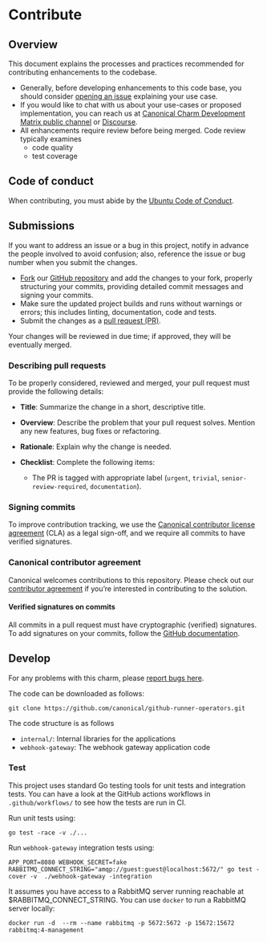 # Contribute

## Overview

This document explains the processes and practices recommended for contributing enhancements to the codebase.

* Generally, before developing enhancements to this code base, you should consider [opening an issue](https://github.com/canonical/github-runner-operator/issues) explaining your use case.
* If you would like to chat with us about your use-cases or proposed implementation, you can reach us at [Canonical Charm Development Matrix public channel](https://matrix.to/#/#charmhub-charmdev:ubuntu.com) or [Discourse](https://discourse.charmhub.io/).
* All enhancements require review before being merged. Code review typically examines
    * code quality
    * test coverage

## Code of conduct

When contributing, you must abide by the
[Ubuntu Code of Conduct](https://ubuntu.com/community/ethos/code-of-conduct).

## Submissions

If you want to address an issue or a bug in this project,
notify in advance the people involved to avoid confusion;
also, reference the issue or bug number when you submit the changes.

- [Fork](https://docs.github.com/en/pull-requests/collaborating-with-pull-requests/working-with-forks/about-forks)
  our [GitHub repository](https://github.com/canonical/github-runner-operators)
  and add the changes to your fork, properly structuring your commits,
  providing detailed commit messages and signing your commits.
- Make sure the updated project builds and runs without warnings or errors;
  this includes linting, documentation, code and tests.
- Submit the changes as a
  [pull request (PR)](https://docs.github.com/en/pull-requests/collaborating-with-pull-requests/proposing-changes-to-your-work-with-pull-requests/creating-a-pull-request-from-a-fork).

Your changes will be reviewed in due time; if approved, they will be eventually merged.

### Describing pull requests

To be properly considered, reviewed and merged,
your pull request must provide the following details:

- **Title**: Summarize the change in a short, descriptive title.

- **Overview**: Describe the problem that your pull request solves.
  Mention any new features, bug fixes or refactoring.

- **Rationale**: Explain why the change is needed.


- **Checklist**: Complete the following items:

    - The PR is tagged with appropriate label (`urgent`, `trivial`, `senior-review-required`, `documentation`).

### Signing commits

To improve contribution tracking,
we use the [Canonical contributor license agreement](https://assets.ubuntu.com/v1/ff2478d1-Canonical-HA-CLA-ANY-I_v1.2.pdf)
(CLA) as a legal sign-off, and we require all commits to have verified signatures.

### Canonical contributor agreement

Canonical welcomes contributions to this repository. Please check out our [contributor agreement](https://ubuntu.com/legal/contributors) if you’re interested in contributing to the solution.

#### Verified signatures on commits

All commits in a pull request must have cryptographic (verified) signatures.
To add signatures on your commits, follow the
[GitHub documentation](https://docs.github.com/en/authentication/managing-commit-signature-verification/signing-commits).


## Develop

For any problems with this charm, please [report bugs here](https://github.com/canonical/github-runner-operator/issues).

The code can be downloaded as follows:

```shell
git clone https://github.com/canonical/github-runner-operators.git
```

The code structure is as follows

- `internal/`: Internal libraries for the applications
- `webhook-gateway`: The webhook gateway application code


### Test

This project uses standard Go testing tools for unit tests and integration tests.
You can have a look at the GitHub actions workflows in `.github/workflows/` to see how the tests are run in CI.

Run unit tests using:

```shell
go test -race -v ./...
```

Run `webhook-gateway` integration tests using:

```shell
APP_PORT=8080 WEBHOOK_SECRET=fake RABBITMQ_CONNECT_STRING="amqp://guest:guest@localhost:5672/" go test -cover -v  ./webhook-gateway -integration
```

It assumes you have access to a RabbitMQ server running reachable at $RABBITMQ_CONNECT_STRING.
You can use `docker` to run a RabbitMQ server locally:

```shell
docker run -d  --rm --name rabbitmq -p 5672:5672 -p 15672:15672 rabbitmq:4-management
```

